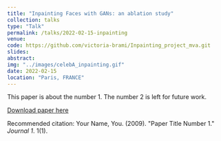 ```yaml
---
title: "Inpainting Faces with GANs: an ablation study"
collection: talks
type: "Talk"
permalink: /talks/2022-02-15-inpainting
venue: 
code: https://github.com/victoria-brami/Inpainting_project_mva.git
slides:
abstract: 
img: "../images/celebA_inpainting.gif"
date: 2022-02-15
location: "Paris, FRANCE"
---
```

This paper is about the number 1. The number 2 is left for future work.

[Download paper here](http://academicpages.github.io/files/paper1.pdf)

Recommended citation: Your Name, You. (2009). "Paper Title Number 1." <i>Journal 1</i>. 1(1).